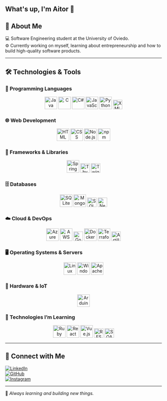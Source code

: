 ## What's up, I'm Aitor 👋

## 🚀 About Me  
💻 Software Engineering student at the University of Oviedo.  
⚙️ Currently working on myself, learning about entrepreneurship and how to build high-quality software products.  

---

## 🛠️ Technologies & Tools  

### 📌 Programming Languages  
<p align="center">
  <img src="https://cdn.jsdelivr.net/gh/devicons/devicon/icons/java/java-original.svg" height="40" alt="Java"/>
  <img src="https://cdn.jsdelivr.net/gh/devicons/devicon/icons/c/c-original.svg" height="40" alt="C"/>
  <img src="https://cdn.jsdelivr.net/gh/devicons/devicon/icons/csharp/csharp-original.svg" height="40" alt="C#"/>
  <img src="https://cdn.jsdelivr.net/gh/devicons/devicon/icons/javascript/javascript-original.svg" height="40" alt="JavaScript"/>
  <img src="https://cdn.jsdelivr.net/gh/devicons/devicon/icons/python/python-original.svg" height="40" alt="Python"/>
  <img src="https://img.shields.io/badge/XML-EB722E?style=for-the-badge&logo=xml&logoColor=white" height="30" alt="XML"/>
</p>

### 🌐 Web Development  
<p align="center">
  <img src="https://cdn.jsdelivr.net/gh/devicons/devicon/icons/html5/html5-original.svg" height="40" alt="HTML"/>
  <img src="https://cdn.jsdelivr.net/gh/devicons/devicon/icons/css3/css3-original.svg" height="40" alt="CSS"/>
  <img src="https://cdn.jsdelivr.net/gh/devicons/devicon/icons/nodejs/nodejs-original.svg" height="40" alt="Node.js"/>
  <img src="https://cdn.jsdelivr.net/gh/devicons/devicon/icons/npm/npm-original-wordmark.svg" height="40" alt="npm"/>
</p>

### 🔧 Frameworks & Libraries  
<p align="center">
  <img src="https://cdn.jsdelivr.net/gh/devicons/devicon/icons/spring/spring-original.svg" height="40" alt="Spring Boot"/>
  <img src="https://img.shields.io/badge/Thymeleaf-005F0F?style=for-the-badge&logo=thymeleaf&logoColor=white" height="30" alt="Thymeleaf"/>
  <img src="https://img.shields.io/badge/Twig-0689F0?style=for-the-badge&logo=twig&logoColor=white" height="30" alt="Twig"/>
</p>

### 🗄️ Databases  
<p align="center">
  <img src="https://cdn.jsdelivr.net/gh/devicons/devicon/icons/sqlite/sqlite-original.svg" height="40" alt="SQLite"/>
  <img src="https://cdn.jsdelivr.net/gh/devicons/devicon/icons/mongodb/mongodb-original.svg" height="40" alt="MongoDB"/>
  <img src="https://img.shields.io/badge/SQL-4479A1?style=for-the-badge&logo=database&logoColor=white" height="30" alt="SQL"/>
  <img src="https://img.shields.io/badge/Neo4j-008CC1?style=for-the-badge&logo=neo4j&logoColor=white" height="30" alt="Neo4j"/>
</p>

### ☁️ Cloud & DevOps  
<p align="center">
  <img src="https://cdn.jsdelivr.net/gh/devicons/devicon/icons/azure/azure-original.svg" height="40" alt="Azure"/>
  <img src="https://cdn.jsdelivr.net/gh/devicons/devicon/icons/amazonwebservices/amazonwebservices-original-wordmark.svg" height="40" alt="AWS"/>
  <img src="https://img.shields.io/badge/Google_Colab-F9AB00?style=for-the-badge&logo=googlecolab&logoColor=white" height="30" alt="Google Colab"/>
  <img src="https://cdn.jsdelivr.net/gh/devicons/devicon/icons/docker/docker-original.svg" height="40" alt="Docker"/>
  <img src="https://cdn.jsdelivr.net/gh/devicons/devicon/icons/terraform/terraform-original.svg" height="40" alt="Terraform"/>
  <img src="https://img.shields.io/badge/Artillery-FF7E1B?style=for-the-badge&logo=Artillery&logoColor=white" height="30" alt="Artillery"/>
</p>

### 🖥️ Operating Systems & Servers  
<p align="center">
  <img src="https://cdn.jsdelivr.net/gh/devicons/devicon/icons/linux/linux-original.svg" height="40" alt="Linux"/>
  <img src="https://cdn.jsdelivr.net/gh/devicons/devicon/icons/windows8/windows8-original.svg" height="40" alt="Windows"/>
  <img src="https://cdn.jsdelivr.net/gh/devicons/devicon/icons/apache/apache-original.svg" height="40" alt="Apache"/>
</p>

### 🔬 Hardware & IoT  
<p align="center">
  <img src="https://cdn.jsdelivr.net/gh/devicons/devicon/icons/arduino/arduino-original.svg" height="40" alt="Arduino"/>
</p>

### 🚀 Technologies I’m Learning  
<p align="center">
  <img src="https://cdn.jsdelivr.net/gh/devicons/devicon/icons/ruby/ruby-original.svg" height="40" alt="Ruby"/>
  <img src="https://cdn.jsdelivr.net/gh/devicons/devicon/icons/react/react-original.svg" height="40" alt="React"/>
  <img src="https://cdn.jsdelivr.net/gh/devicons/devicon/icons/vuejs/vuejs-original.svg" height="40" alt="Vue.js"/>
  <img src="https://img.shields.io/badge/REST-007EC6?style=for-the-badge&logo=rest&logoColor=white" height="30" alt="REST"/>
  <img src="https://img.shields.io/badge/SOAP-0133A1?style=for-the-badge&logo=soap&logoColor=white" height="30" alt="SOAP"/>
</p>

---

## 📲 Connect with Me  
[![LinkedIn](https://img.shields.io/badge/LinkedIn-0A66C2?style=for-the-badge&logo=linkedin&logoColor=white)](https://www.linkedin.com/in/aitorgomezogueta/)  
[![GitHub](https://img.shields.io/badge/GitHub-181717?style=for-the-badge&logo=github&logoColor=white)](https://github.com/Aitorsiius)  
[![Instagram](https://img.shields.io/badge/Instagram-E4405F?style=for-the-badge&logo=instagram&logoColor=white)](https://www.instagram.com/aitorsiius/)  

---

🚀 *Always learning and building new things.*  
